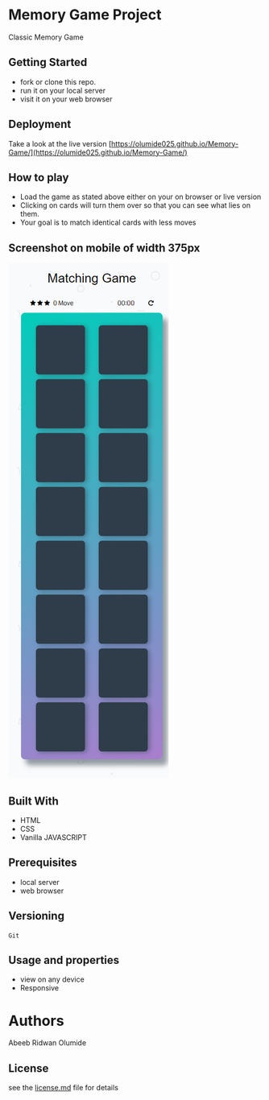 # Memory Game Project
  Classic Memory Game

## Getting Started
  - fork or clone this repo.
  - run it on your local server
  - visit it on your web browser

## Deployment
  Take a look at the live version [https://olumide025.github.io/Memory-Game/](https://olumide025.github.io/Memory-Game/)  

## How to play  
  - Load the game as stated above either on your on browser or live version
  - Clicking on cards will turn them over so that you can see what lies on them.
  - Your goal is to match identical cards with less moves

## Screenshot on mobile of width 375px

  ![mobile view](img/screenshot.png)

## Built With
  - HTML
  - CSS
  - Vanilla JAVASCRIPT

## Prerequisites
  - local server
  - web browser

## Versioning
    Git

## Usage and properties
  - view on any device
  - Responsive

# Authors
  Abeeb Ridwan Olumide

## License
 see the [license.md](license.md) file for details
